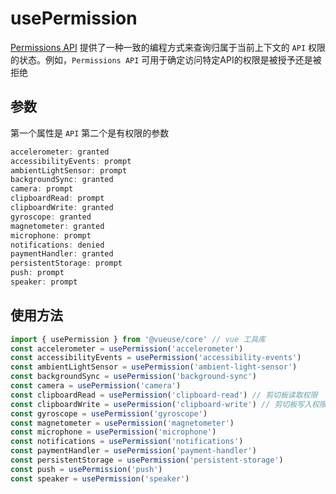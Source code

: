 # usePermission
[Permissions API](https://developer.mozilla.org/en-US/docs/Web/API/Permissions_API) 提供了一种一致的编程方式来查询归属于当前上下文的 `API` 权限的状态。例如，`Permissions API` 可用于确定访问特定API的权限是被授予还是被拒绝

## 参数
第一个属性是 `API` 第二个是有权限的参数

``` js
accelerometer: granted
accessibilityEvents: prompt
ambientLightSensor: prompt
backgroundSync: granted
camera: prompt
clipboardRead: prompt
clipboardWrite: granted
gyroscope: granted
magnetometer: granted
microphone: prompt
notifications: denied
paymentHandler: granted
persistentStorage: prompt
push: prompt
speaker: prompt
```

## 使用方法
``` js
import { usePermission } from '@vueuse/core' // vue 工具库
const accelerometer = usePermission('accelerometer')
const accessibilityEvents = usePermission('accessibility-events')
const ambientLightSensor = usePermission('ambient-light-sensor')
const backgroundSync = usePermission('background-sync')
const camera = usePermission('camera')
const clipboardRead = usePermission('clipboard-read') // 剪切板读取权限
const clipboardWrite = usePermission('clipboard-write') // 剪切板写入权限
const gyroscope = usePermission('gyroscope')
const magnetometer = usePermission('magnetometer')
const microphone = usePermission('microphone')
const notifications = usePermission('notifications')
const paymentHandler = usePermission('payment-handler')
const persistentStorage = usePermission('persistent-storage')
const push = usePermission('push')
const speaker = usePermission('speaker')
```